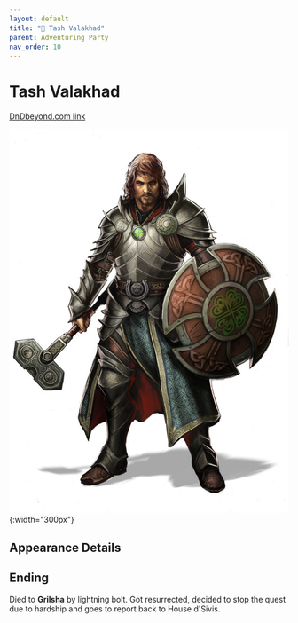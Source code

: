 ```yaml
---
layout: default
title: "🤷 Tash Valakhad"
parent: Adventuring Party
nav_order: 10
---
```


# Tash Valakhad

[DnDbeyond.com link](https://www.dndbeyond.com/characters/42767452)

![full_art](img/tash.jpg){:width="300px"}

## Appearance Details

## Ending

Died to **Grilsha** by lightning bolt.
Got resurrected, decided to stop the quest due to hardship and goes to report back to House d'Sivis.
